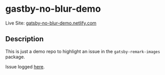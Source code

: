 # gastby-no-blur-demo

Live Site: [gatsby-no-blur-demo.netlify.com](https://gatsby-no-blur-demo.netlify.com/)

## Description

This is just a demo repo to highlight an issue in the `gatsby-remark-images` package.

Issue logged [here](https://github.com/gatsbyjs/gatsby/issues/11280).

